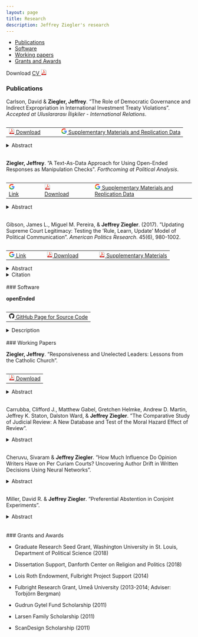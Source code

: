 ```yaml
---
layout: page
title: Research
description: Jeffrey Ziegler's research
---
```


<div class="navbar">
    <div class="navbar-inner">
        <ul class="nav">
            <li><a href="#publications">Publications</a></li>
	    <li><a href="#software">Software</a></li>
            <li><a href="#workingPapers">Working papers</a></li>
            <li><a href="#grants">Grants and Awards</a></li>
        </ul>
    </div>
</div>

Download <a href="https://www.dropbox.com/s/11wklrhabhnao5v/JeffZiegler_Public_CV.pdf?dl=0" target="_blank">	CV <img src="icons16/pdf-icon.png" alt="hi" class="inline"/> </a> <br/>

### <a name="publications"></a>Publications

Carlson, David & **Ziegler, Jeffrey**. ”The Role of Democratic Governance and Indirect Expropriation in International Investment Treaty
Violations”. *Accepted at Uluslararası İlişkiler - International Relations*.

<table align="left">
  <tr><td><a href="https://osf.io/preprints/socarxiv/b7xp2" target="_blank"> <img src="icons16/pdf-icon.png" alt="hi" class="inline"/> Download</a></td>
	  <td></td>	  <td></td>  <td></td>
	<td><a href="https://dataverse.harvard.edu/dataset.xhtml?persistentId=doi:10.7910/DVN/TBKLWV" target="_blank"> <img src="icons16/google-icon.png" alt="hi" class="inline"/> Supplementary Materials and Replication Data</a></td></tr>
</table><br/>

<details><summary> Abstract </summary>
<br/><p>
Democracies are thought to violate treaties less frequently than non-democracies, yet democracies violate bilateral investment treaties (BITs) more often. Though democratic governments may intend to meet their international obligations, and though democratic institutions provide greater political constraints to encourage compliance, investment agreements may conflict with the goal of maintaining domestic public support. Specifically, we argue that credible elections create strong incentives for governments to side with domestic voters over foreign business interests, and to pass legislation that violates investment agreements. We use a data set of BIT violation complaints that better captures potential indirect expropriation to confirm prior findings that show a difference in violations by regime type. Importantly, however, governments are only more likely to violate BITs as credible elections approach. The results suggest that the ability of voters to sanction leaders is an important mechanism that incentivizes governments to potentially violate investment treaties through indirect expropriation.
</p><br/>
</details>
<br/>

**Ziegler, Jeffrey**. ”A Text-As-Data Approach for Using Open-Ended Responses as Manipulation Checks". *Forthcoming at Political Analysis*.

<table align="left">
  <tr><td><a href="https://www.cambridge.org/core/journals/political-analysis/article/abs/textasdata-approach-for-using-openended-responses-as-manipulation-checks/C0A94C4CC5D0ECC72E8A670050D76ED4#article" target="_blank"> <img src="icons16/google-icon.png" alt="hi" class="inline"/> Link </a></td>
	  <td></td>	  <td></td>  <td></td>
	<td><a href="https://osf.io/preprints/socarxiv/ztgpm/" target="_blank"> <img src="icons16/pdf-icon.png" alt="hi" class="inline"/> Download</a></td>
	  <td></td>	  <td></td>  <td></td>
	<td><a href="https://dataverse.harvard.edu/dataset.xhtml?persistentId=doi:10.7910/DVN/WXIRQN" target="_blank"> <img src="icons16/google-icon.png" alt="hi" class="inline"/> Supplementary Materials and Replication Data</a></td></tr>
</table><br/>

<details><summary> Abstract </summary>
<br/><p>
Participants that complete online surveys and experiments may be inattentive, which can hinder researchers’ ability to draw substantive or causal inferences. As such, many practitioners include multiple factual or instructional closed-ended manipulation checks to identify low-attention respondents. However, closed-ended manipulation checks are either correct or incorrect, which allows participants to more easily guess and it reduces the potential variation in attention between respondents. In response to these shortcomings, I develop an automatic and standardized methodology to measure attention that relies on the text that respondents provide in an open-ended manipulation check. There are multiple benefits to this approach. First, it provides a continuous measure of attention, which allows for greater variation between respondents. Second, it reduces the reliance on subjective, paid humans to analyze open-ended responses.  Last, I outline how to diagnose the impact of inattentive workers on the overall results, including how to assess the average treatment effect of those respondents that likely received the treatment. I provide easy-to-use software in R to implement these suggestions for open-ended manipulation checks.
</p><br/>
</details>
<br/>	

Gibson, James L., Miguel M. Pereira, & **Jeffrey Ziegler**. (2017). ”Updating Supreme Court Legitimacy: Testing
the ’Rule, Learn, Update’ Model of Political Communication”. *American Politics Research*. 45(6), 980-1002.

<table align="left">
  <tr><td><a href="http://journals.sagepub.com/doi/full/10.1177/1532673X17702353" target="_blank"> <img src="icons16/google-icon.png" alt="hi" class="inline"/> Link </a></td>
	  <td></td>	  <td></td>  <td></td>
	<td><a href="https://www.dropbox.com/s/1wq07kzo494s3pt/Gibson%2C%20Pereira%2C%20and%20Ziegler%202017.pdf?dl=0" target="_blank"> <img src="icons16/pdf-icon.png" alt="hi" class="inline"/> Download</a></td>
	  <td></td>	  <td></td>  <td></td>
	<td><a href="https://www.dropbox.com/s/gh0l4evmnd3xlj2/Appendix_Gibson%2C%20Pereira%2C%20and%20Ziegler%202017.pdf?dl=0" target="_blank"> <img src="icons16/pdf-icon.png" alt="hi" class="inline"/> Supplementary Materials</a></td></tr>
</table><br/>

<details><summary> Abstract </summary>
<p>
<br/>
One of the more important innovations in the study of how citizens assess the U.S. Supreme Court is the ideological updating model, which assumes that citizens grant legitimacy to the institution according to the perceived distance between themselves and the Court on a unidimensional ideological (liberal–conservative) continuum. Under this model, citizens are also said to update this calculation with every new salient Supreme Court decision. The model’s requirements, however, do not seem to square with the long-established view that Americans are largely innocent of ideology. Here, we conduct an audit of the model’s mechanisms using a series of empirical tests applied to a nationally representative sample. Our general conclusion is that the ideological updating model, especially when supplemented with the requirement that citizens must become aware of Court decisions, simply does not square with the realities of American politics. Students of Supreme Court legitimacy may therefore want to search for other theories of legitimacy updating.
<br/>
</p>
</details>

<details><summary> Citation </summary>
<p>
<br/>
<pre>
@article{bibGibsonPereiraZiegler2017,
  title={Updating Supreme Court Legitimacy: Testing the “Rule, Learn, Update” Model of Political Communication},
  author={Gibson, James L. and Pereira, Miguel M. and Ziegler, Jeffrey},
  journal={American Politics Research},
  volume={45},
  number={6},
  pages={980--1002},
  year={2017},
}
</pre>
</p><br/>
</details>
<br/>
### <a name="software"></a>Software

**openEnded**

<table align="left">
  <tr>
	<td><a href="https://github.com/jeffreyziegler/openEnded" target="_blank"> <img src="icons16/github-icon.png" alt="hi" class="inline"/> GitHub Page for Source Code</a></td>   </tr>
</table><br/>

<details><summary> Description </summary>
<br/><p>
Accompanying R package for "A Text-As-Data Approach for Using Open-Ended Responses as Manipulation Checks" to help researchers analyze manipulation checks that employ open-ended responses.
</p><br/>
</details>
<br/>
### <a name="workingPapers"></a>Working Papers

**Ziegler, Jeffrey**. ”Responsiveness and Unelected Leaders: Lessons from the Catholic Church”.

<table align="left">
  <tr>
	<td><a href="https://osf.io/preprints/socarxiv/kvz48/" target="_blank"> <img src="icons16/pdf-icon.png" alt="hi" class="inline"/> Download</a></td></tr>
</table><br/>

<details><summary> Abstract </summary>
<br/><p>
Are leaders responsive to their followers’ political preferences over time even when formal accountability mechanisms, such as elections, are weak or absent? I argue that unelected leaders have incentives to be responsive because they rely on dedicated members for legitimacy and support. I test this theory by examining the Catholic Church and its unelected leader, the pope. First, I analyze over 10,000 papal statements to confirm that the papacy is responsive to Catholics’ concerns. Second, I conduct survey experiments using nationally representative samples of Catholics in Brazil and Mexico to investigate how Catholics react to responsiveness. Catholics increase their organizational trust and participation when they receive papal messages that reflect their concerns, conditional on their existing commitment to the Church and their agreement with the Church on political issues. The evidence suggests that even in organizations without elections, leaders reaffirm members’ political interests because followers support organizations that are responsive.
</p><br/>
</details>
<br/>


Carrubba, Clifford J., Matthew Gabel, Gretchen Helmke, Andrew D. Martin, Jeffrey K. Staton, Dalston Ward, & **Jeffrey Ziegler**. ”The Comparative Study of Judicial Review: A New Database and Test of the Moral Hazard Effect of Review”.
<br/>
<details><summary> Abstract </summary>
<br/><p>
Judicial review - the opportunity for a court to strike a law or government action as unconstitutional – is designed to improve the constitutionality of governance. We introduce a coding protocol and database (CompLaw) of rulings by 42 constitutional courts that facilitates testing theoretical claims about judicial review.  Using CompLaw, we examine a novel theoretical implication: the likelihood a court strikes a law as unconstitutional is negatively related to the delay before the law is reviewed because legislators bear greater responsibility for any potentially unconstitutional policy (Ward and Gabel 2019). We first examine this relationship with a broad set of constitutional courts in one year.  We then conduct a more nuanced analysis of rulings by the French Constitutional Council over a 13-year period.  Our results are strongly consistent with theoretical expectations: legislation that is challenged to a court is more likely to be upheld when the prospect of judicial review is later.
</p><br/>
</details>
<br/>

Cheruvu, Sivaram & **Jeffrey Ziegler**. ”How Much Influence Do Opinion Writers Have on Per Curiam Courts? Uncovering Author Drift in Written Decisions Using Neural Networks”.
<br/>
<details><summary> Abstract </summary>
<br/><p>
Research that assesses judges' political preferences typically focuses on courts that publish individual votes and opinions, yet many courts issue per curiam judgments that do not permit public dissent. To overcome this limitation, we use convolutional neural networks (CNNs) to model the variation in judges' expressed preferences from the language in aggregated judgments. Specifically, we apply CNNs to analyze the written opinions of judge-rapporteurs and advocates-generals from the Court of Justice of the European Union. We estimate along a pro-anti EU dimension how judgments differ within (1) each case to the advocates-general's opinion, providing a baseline for the case's legal merits, and (2) each judge-rapporteur, which measures how judges alter their writing across cases. Our results provide novel empirical support for theoretic models of European judicial decision-making: more pro-EU opinions driven by the Court, not the advocates-general or judge-rapporteur, are associated with larger chambers and stronger external signals of compliance.
</p><br/>
</details>
<br/>

Miller, David R. & **Jeffrey Ziegler**. ”Preferential Abstention in Conjoint Experiments”.
<br/>
<details><summary> Abstract </summary>
<br/><p>
Social scientists increasingly use conjoint experiments to mimic political decisions that ordinary people face, such as selecting news stories or voting for public officials. Conjoint designs, however, do not always mirror the real-world decisions that individuals make because respondents are forced to select only one of two options and cannot abstain. First, we show through simulations that allowing respondents to abstain can yield different average marginal component effects (AMCEs) depending on the (1) reference category of comparison and (2) variation in respondents’ "cost" to select one of the alternatives. Second, we demonstrate empirically how omitting a realistic abstention option leads to over- and under-estimation of the AMCEs by replicating two conjoint experiments. We provide an online application to help practitioners explore how forcing respondents to express a preference when none exists may impact the results of their conjoint experiment.
</p><br/>
</details>
<br/>

<br/>
### <a name="grants"></a>Grants and Awards

- Graduate Research Seed Grant, Washington University in St. Louis, Department of Political Science (2018)

- Dissertation Support, Danforth Center on Religion and Politics (2018)

- Lois Roth Endowment, Fulbright Project Support (2014)

- Fulbright Research Grant, Umeå University (2013-2014; Adviser: Torbjörn Bergman)

- Gudrun Gytel Fund Scholarship (2011)

- Larsen Family Scholarship (2011)

- ScanDesign Scholarship (2011)
